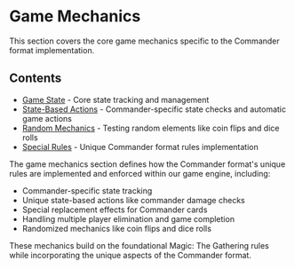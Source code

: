 # Game Mechanics

This section covers the core game mechanics specific to the Commander format implementation.

## Contents

- [Game State](game_state.md) - Core state tracking and management
- [State-Based Actions](state_based_actions.md) - Commander-specific state checks and automatic game actions
- [Random Mechanics](random_mechanics.md) - Testing random elements like coin flips and dice rolls
- [Special Rules](special_rules.md) - Unique Commander format rules implementation

The game mechanics section defines how the Commander format's unique rules are implemented and enforced within our game engine, including:

- Commander-specific state tracking
- Unique state-based actions like commander damage checks
- Special replacement effects for Commander cards
- Handling multiple player elimination and game completion
- Randomized mechanics like coin flips and dice rolls

These mechanics build on the foundational Magic: The Gathering rules while incorporating the unique aspects of the Commander format. 